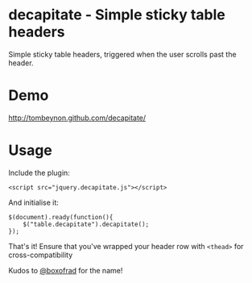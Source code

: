 decapitate - Simple sticky table headers
========================================

Simple sticky table headers, triggered when the user scrolls past the header.

Demo
=====

http://tombeynon.github.com/decapitate/

Usage
=====

Include the plugin:

    <script src="jquery.decapitate.js"></script>

And initialise it:

    $(document).ready(function(){
        $("table.decapitate").decapitate();
    });

That's it! Ensure that you've wrapped your header row with `<thead>` for cross-compatibility

Kudos to [@boxofrad](https://github.com/boxofrad) for the name!
